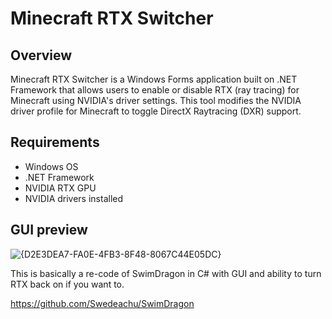 # Minecraft RTX Switcher

## Overview
Minecraft RTX Switcher is a Windows Forms application built on .NET Framework that allows users to enable or disable RTX (ray tracing) for Minecraft using NVIDIA's driver settings. This tool modifies the NVIDIA driver profile for Minecraft to toggle DirectX Raytracing (DXR) support.

## Requirements
- Windows OS
- .NET Framework
- NVIDIA RTX GPU
- NVIDIA drivers installed


## GUI preview
![{D2E3DEA7-FA0E-4FB3-8F48-8067C44E05DC}](https://github.com/user-attachments/assets/eaddda24-96a3-445a-b7a4-d0d84894d99b)



This is basically a re-code of SwimDragon in C# with GUI and ability to turn RTX back on if you want to.

https://github.com/Swedeachu/SwimDragon

